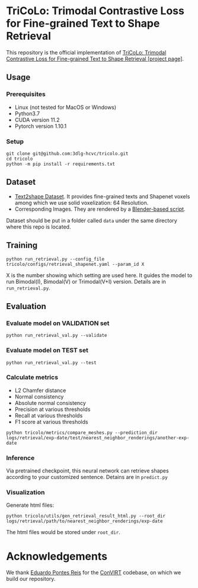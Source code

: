 # TriCoLo: Trimodal Contrastive Loss for Fine-grained Text to Shape Retrieval

This repository is the official implementation of [TriCoLo: Trimodal Contrastive Loss for Fine-grained Text to Shape Retrieval [project page]](https://3dlg-hcvc.github.io/tricolo/).

## Usage

### Prerequisites

- Linux (not tested for MacOS or Windows)
- Python3.7
- CUDA version 11.2
- Pytorch version 1.10.1

### Setup

```
git clone git@github.com:3dlg-hcvc/tricolo.git
cd tricolo
python -m pip install -r requirements.txt
```

## Dataset

- [Text2shape Dataset](http://text2shape.stanford.edu/). It provides fine-grained texts and Shapenet voxels among which we use solid voxelization: 64 Resolution.
- Corresponding Images. They are rendered by a [Blender-based script](https://github.com/panmari/stanford-shapenet-renderer).

Dataset should be put in a folder called `data` under the same directory where this repo is located.

## Training 
```
python run_retrieval.py --config_file tricolo/configs/retrieval_shapenet.yaml --param_id X
```
X is the number showing which setting are used here. It guides the model to run Bimodal(I), Bimodal(V) or Trimodal(V+I) version. Details are in `run_retrieval.py`.

## Evaluation

### Evaluate model on VALIDATION set

```
python run_retrieval_val.py --validate
```

### Evaluate model on TEST set

```
python run_retrieval_val.py --test
```

### Calculate metrics
- L2 Chamfer distance
- Normal consistency
- Absolute normal consistency
- Precision at various thresholds
- Recall at various thresholds
- F1 score at various thresholds

```
python tricolo/metrics/compare_meshes.py --prediction_dir logs/retrieval/exp-date/test/nearest_neighbor_renderings/another-exp-date
```

### Inference

Via pretrained checkpoint, this neural network can retrieve shapes according to your customized sentence. Detains are in `predict.py`


### Visualization

Generate html files:

```
python tricolo/utils/gen_retrieval_result_html.py --root_dir logs/retrieval/path/to/nearest_neighbor_renderings/exp-date
```
The html files would be stored under `root_dir`.

# Acknowledgements

We thank [Eduardo Pontes Reis](https://github.com/edreisMD/ConVIRT-pytorch) for the [ConVIRT](https://arxiv.org/pdf/2010.00747.pdf) codebase, on which we build our repository.